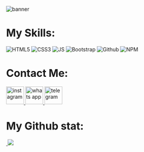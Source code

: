 
![banner](https://github.com/user-attachments/assets/54f84124-19e2-43e8-97f0-c5068622bdd3)

# My Skills:

![HTML5](https://img.shields.io/badge/HTML5-E34F26?style=for-the-badge&logo=html5&logoColor=white)
![CSS3](https://img.shields.io/badge/CSS3-1572B6?style=for-the-badge&logo=css3&logoColor=white)
![JS](https://img.shields.io/badge/JavaScript-323330?style=for-the-badge&logo=javascript&logoColor=F7DF1E)
![Bootstrap](https://img.shields.io/badge/Bootstrap-563D7C?style=for-the-badge&logo=bootstrap&logoColor=white)
![Github](https://img.shields.io/badge/GitHub-100000?style=for-the-badge&logo=github&logoColor=white)
![NPM](https://img.shields.io/badge/npm-CB3837?style=for-the-badge&logo=npm&logoColor=white)

<!-- 
![Webpack](https://img.shields.io/badge/Webpack-8DD6F9?style=for-the-badge&logo=Webpack&logoColor=white)
![Vite](https://img.shields.io/badge/Vite-B73BFE?style=for-the-badge&logo=vite&logoColor=FFD62E)
![GitLab](https://img.shields.io/badge/GitLab-330F63?style=for-the-badge&logo=gitlab&logoColor=white)
![Tailwind](https://img.shields.io/badge/Tailwind_CSS-38B2AC?style=for-the-badge&logo=tailwind-css&logoColor=white)
![React](https://img.shields.io/badge/React-20232A?style=for-the-badge&logo=react&logoColor=61DAFB)
-->



# Contact Me:

<a href="https://instagram.com/noohi1998">
    <img src="https://github.com/user-attachments/assets/e7ab06ab-7f38-4e97-93c3-a6b0198fb138" alt="instagram" width="48px">
</a>

<a href="https://api.whatsapp.com/send?phone=989304185554">
    <img src="https://github.com/user-attachments/assets/b4607805-69b9-4ab3-96b0-0f03e4525f61" alt="whats app" width="48px">
</a>

<a href="https://t.me/noohi1998">
    <img src="https://github.com/user-attachments/assets/20943511-bccf-46ef-ae7d-c899503dac01" alt="telegram" width="48px"/>
</a>

# My Github stat:

<a href="">
    <img src="https://github-readme-stats.vercel.app/api?username=mohammad-noohi&show_icons=true&theme=transparent" alt="" />
    <img src="https://github-readme-stats.vercel.app/api/top-langs/?username=mohammad-noohi&theme=transparent"/>
</a>

<!-- 
![Material](https://img.shields.io/badge/Material%20UI-007FFF?style=for-the-badge&logo=mui&logoColor=white)
![Jquery](https://img.shields.io/badge/jQuery-0769AD?style=for-the-badge&logo=jquery&logoColor=white)
-->




